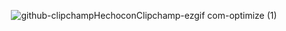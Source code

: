 <div align="center">

  ![github-clipchampHechoconClipchamp-ezgif com-optimize (1)](https://github.com/user-attachments/assets/7d3abd5e-6a2a-461f-a11b-0983e87677c3)
  
</div>


